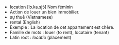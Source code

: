 - location	[lɔ.ka.sjɔ̃]	Nom féminin
- Action de louer un bien immobilier.
- sự thuê (Vietnamese)
- rental (English)
- Exemple : La location de cet appartement est chère.
- Famille de mots : louer (to rent), locataire (tenant)	
- Latin root : *locatio* (placement)